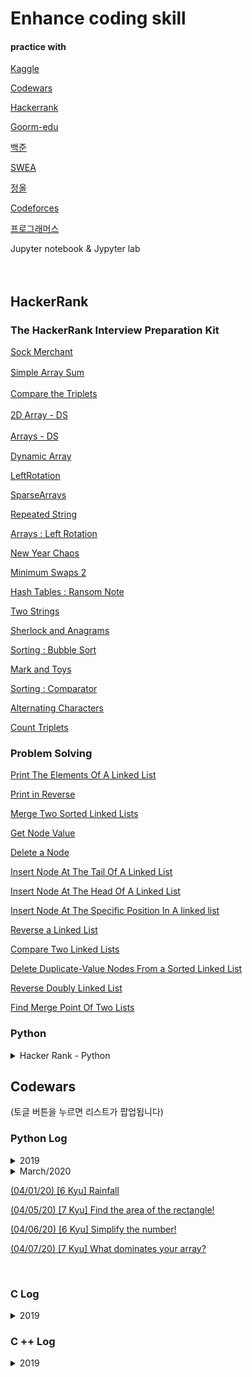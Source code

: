 # Enhance coding skill

#### practice with

[Kaggle](https://www.kaggle.com/)  

[Codewars](https://www.codewars.com/)  

[Hackerrank](https://www.hackerrank.com/)  

[Goorm-edu](https://edu.goorm.io/)  

[백준](https://www.acmicpc.net/)  

[SWEA](https://swexpertacademy.com/main/main.do)  

[정올](http://jungol.co.kr/)  

[Codeforces](https://codeforces.com/)  

[프로그래머스](https://programmers.co.kr/learn/challenges)  

Jupyter notebook & Jypyter lab

　  

## HackerRank

### The HackerRank Interview Preparation Kit

[Sock Merchant](HackerRank/SockMerchant/SockMerchant.md)

[Simple Array Sum](HackerRank/SimpleArray/SimpleArray.md)  　  

[Compare the Triplets](HackerRank/CompareTriplets/CompareTriplets.md)  　  

[2D Array - DS](HackerRank/2DArrayDS/2DArrayDS.md)  　  

[Arrays - DS](HackerRank/ArrayDS/ArrayDS.md)  　  

[Dynamic Array](HackerRank/DynamicArray/DynamicArray.md)

[LeftRotation](HackerRank/LeftRotation/LeftRotation.md)  

[SparseArrays](HackerRank/SparseArrays/SparseArrays.md)  

[Repeated String](HackerRank/RepeatedString/RepeatedString.md)   

[Arrays : Left Rotation](HackerRank/ArraysLeftRotation/ArraysLeftRotation.md)  

[New Year Chaos](HackerRank/NewYearChaos/NewYearChaos.md)  

[Minimum Swaps 2](HackerRank/MinimumSwaps2/MinimumSwaps2.md)  

[Hash Tables : Ransom Note](HackerRank/HashTablesRansomNote/HashTablesRansomNote.md)   

[Two Strings](HackerRank/TwoStrings/TwoStrings.md)  

[Sherlock and Anagrams](HackerRAnk/SherlockAndAnagrams/SherlockAndAnagrams.md)  

[Sorting : Bubble Sort](HackerRank/SortingBubbleSort/SortingBubbleSort.md)  

[Mark and Toys](HackerRank/MarkAndToys/MarkAndToys.md)  

[Sorting : Comparator](HackerRank/SortingComparator/SortingComparator.md)  

[Alternating Characters](HackerRank/AlternatingCharacters/AlternatingCharacters.md)  

[Count Triplets](HackerRank/CountTriplets/CountTriplets.md)  

### Problem Solving

[Print The Elements Of A Linked List](HackerRank/PrintTheElementsOfALinkedList/PrintTheElementsOfALinkedList.md)  

[Print in Reverse](HackerRank/PrintinReverse/PrintinReverse.md)  

[Merge Two Sorted Linked Lists](HackerRank/MergeTwoSortedLinkedLists/MergeTwoSortedLinkedLists.md)  

[Get Node Value](HackerRank/GetNodeValue/GetNodeValue.md)  

[Delete a Node](HackerRank/DeleteNode/DeleteNode.md)  

[Insert Node At The Tail Of A Linked List](HackerRank/InsertNodeAtTheTailOfALinkedList/InsertNodeAtTheTailOfALinkedList.md)  

[Insert Node At The Head Of A Linked List](HackerRank/InsertNodeAtTheHeadOfLinkedList/InsertNodeAtTheHeadOfLinkedList.md)  

[Insert Node At The Specific Position In A linked list](HackerRank/InsertnodeAtSpecificPositionInAlinkedlist/InsertnodeAtSpecificPositionInAlinkedlist.md)  

[Reverse a Linked List](HackerRank/ReverseLinkedList/ReverseLinkedList.md)  

[Compare Two Linked Lists](HackerRank/CompareTwoLinkedLists/CompareTwoLinkedLists.md)  

[Delete Duplicate-Value Nodes From a Sorted Linked List](HackerRank/DeleteDuplicate-ValueNodesFromSortedLinkedList/DeleteDuplicate-ValueNodesFromSortedLinkedList.md)  

[Reverse Doubly Linked List](HackerRank/ReverseDoublyLinkedList/ReverseDoublyLinkedList.md)  

[Find Merge Point Of Two Lists](HackerRank/FindMergePointOfTwoLists/FindMergePointOfTwoLists.md)  

### Python


<details>  
<summary>Hacker Rank - Python</summary>  
<div markdown="1">    

[JumpingOnTheClouds](HackerRank/JumpingOnTheClouds/JumpingOnTheClouds.md)

[Runner-Up](HackerRank/Runner-Up/Runner-Up.md)

[Nested Lists](HackerRank/NestedLists/NestedLists.md)

[Finding the percentage](HackerRank/FindingThePercentage/FindingThePercentage.md)  

[Lists](HackerRank/Lists/Lists.md)

[Tuples](HackerRank/Tuples/Tuples.md)

[Introduction to sets](HackerRank/IntroductionToSets/IntroductionToSets.md)

[sWAP cASE](HackerRank/sWAPcASE/sWAPcASE.md)

[String Split And Join](HackerRank/StringSplitAndJoin/StringSplitAndJoin.md)  

[What'sYour Name](HackerRank/What'sYourName/What'sYourName.md)  

[Mutations](HackerRank/Mutations/Mutations.md)  

[Find a String](HackerRank/FindAString/FindAString.md)  

[String Validators](HackerRank/StringValidators/StringValidators.md)  

[Text Alignment](HackerRank/TextAlignment/TextAlignment.md)  

[TextWrap](HackerRank/TextWrap/TextWrap.md)  

[Designer Door Mat](HackerRank/DesignerDoorMat/DesignerDoorMat.md)  

[String Formatting](HackerRank/StringFormatting/StringFormatting.md)  

[Capitalize](HackerRank/Capitalize/Capitalize.md)  

[Polar Coordinates](HackerRank/PolarCoordinates/PolarCoordinates.md)  

[Alphabet Rangoli](HackerRank/AlphabetRangoli/AlphabetRangoli.md)  

[itertools Product](HackerRank/itertoolsProduct/itertoolsProduct.md)  

[itertools Permutations](HackerRank/itertoolsPermutations/itertoolsPermutations.md)  

[collections Counter](HackerRank/collectionsCounter/collectionsCounter.md)  

[itertools Combinations](HackerRank/itertoolsCombinations/itertoolsCombinations.md)  

[Calendar Module](HackerRank/CalendarModule/CalendarModule.md)  

[Collections Namedtuple](HackerRank/CollectionsNamedtuple/CollectionsNamedtuple.md)  

[Concatenate](HackerRank/Concatenate/Concatenate.md)  

[ModDivmod](HackerRank/ModDivmod/ModDivmod.md)  

[MinAndMax](HackerRank/MinAndMax/MinAndMax.md)  

[Zipped](HackerRank/Zipped/Zipped.md)  

[Input()](HackerRank/Input/Input.md)  

[TheMinionGame](HackerRank/TheMinionGame/TheMinionGame.md)  

[DefaultDict Tutorial](HackerRank/DefaultDictTutorial/DefaultDictTutorial.md)  

[Exceptions](HackerRank/Exceptions/Exceptions.md)  

[Merge the Tools](HackerRank/MergetheTools/MergetheTools.md)  

[Set.union Operation](HackerRank/SetUnionOperation/SetUnionOperation.md)  

[Collections.OrderedDict()](HackerRank/CollectionsOrderedDict/CollectionsOrderedDict.md)  

[Incorrect Regex](HackerRank/IncorrectRegex/IncorrectRegex.md)  

[Symmetric Difference](HackerRank/SymmetricDifference/SymmetricDifference.md)  

[Set.add()](HackerRank/SetAdd/SetAdd.md)  

[Set.discard(),remove() and pop()](HackerRank/SetDiscard/SetDiscard.md)  

[Time Delta](HackerRank/TimeDelta/TimeDelta.md)

[Find Angle MBC](HackerRank/FindAngleMBC/FindAngleMBC.md)  

[TriangleQuest2](HackerRank/TriangleQuest2/TriangleQuest2.md)  

[NoIdea](HackerRank/NoIdea/NoIdea.md)  

[itertools.combinations_with_replacement()](HackerRank/itertoolsCombinations_with_replacement/itertoolsCombinations_with_replacement.md)  

[CollectionsDeque](HackerRank/CollectionsDeque/CollectionsDeque.md)  

[Set.intersection() Operation](HackerRank/SetintersectionOperation/SetintersectionOperation.md)  

[PowerModPower](HackerRank/PowerModPower/PowerModPower.md)  

[Set.difference() Operation](HackerRank/SetDifferenceOperation/SetDifferenceOperation.md)  

[IntegersComeInAllSizes](HackerRank/IntegersComeInAllSizes/IntegersComeInAllSizes.md)  

[The Captain's Room](HackerRank/TheCaptainsRoom/TheCaptainsRoom.md)  

[CheckSubset](HackerRank/CheckSubset/CheckSubset.md)  

[Set .symmetric_difference() Operation](HackerRank/Setsymmetric_differenceOperation/Setsymmetric_differenceOperation.md)  

[SetMutations](HackerRank/SetMutations/SetMutations.md)  

[Piling Up!](HackerRank/PilingUp/PilingUp.md)   

[Python Evaluation](HackerRank/PythonEvaluation/PythonEvaluation.md)  

[Find the Torsional Angle](HackerRank/FindtheTorsionalAngle/FindtheTorsionalAngle.md)  

[Word Order](HackerRank/WordOrder/WordOrder.md)  

[Compress The String](HackerRank/CompressTheString/CompressTheString.md)  

[Company Logo](HackerRank/CompanyLogo/CompanyLogo.md)  

[Iterables and Iterators](HackerRank/IterablesAndIterators/IterablesAndIterators.md)  

[Check Strict Superset](HackerRank/CheckStrictSuperset/CheckStrictSuperset.md)  

[Maximize it!](HackerRank/MaximizeIT/MaximizeIT.md)  

[Triangle Quest](HackerRank/TriangleQuest/TriangleQuest.md)  

[Classes: Dealing with Complex Numbers](HackerRank/ClassesDealingwithComplexNumbers/ClassesDealingwithComplexNumbers.md)  

[Any or All](HackerRank/AnyorAll/AnyorAll.md)  

[ginortS](HackerRank/ginortS/ginortS.md)  

[Detect Floating Point Number](HackerRank/DetectFloatingPointNumber/DetectFloatingPointNumber.md)  

[re.split()](HackerRank/reSplit/reSplit.md)  

[Map and Lambda function](HackerRank/MapandLambdafunction/MapandLambdafunction.md)  

[Hex Color Code](HackerRank/HexColorCode/HexColorCode.md)  

[GroupGroupsGroupdict](HackerRank/GroupGroupsGroupdict/GroupGroupsGroupdict.md)  

[Validating Roman Numerals](HackerRank/ValidatingRomanNumerals/ValidatingRomanNumerals.md)  

[re.findall() & re.finditer()](HackerRank/ReFindallFinditer/ReFindallFinditer.md)  

[Inner And Outer](HackerRank/InnerAndOuter/InnerAndOuter.md)  

[Re.start() & Re.end()](HackerRank/reStartEnd/reStartEnd.md)  

[Validating Phone Numbers](HackerRank/ValidatingPhoneNumbers/ValidatingPhoneNumbers.md)  

[ValidatingandParsingEmailAddresses](HackerRank/ValidatingandParsingEmailAddresses/ValidatingandParsingEmailAddresses.md)  

[Decorators 2 - Name Directory](HackerRank/Decorators2NameDirectory/Decorators2NameDirectory.md)  

[HTML Parser - Part 1](HackerRank/HTMLParserPart1/HTMLParserPart1.md)   

[HTML Parser - Part 2](HackerRank/HTMLParserPart2/HTMLParserPart2.md)    

[Detect HTML Tags, Attributes and Attribute Values](HackerRank/DetectHTMLTagsAttributesandAttributeValues/DetectHTMLTagsAttributesandAttributeValues.md)  

[Validating Email Addresses With a Filter](HackerRank/ValidatingEmailAddressesWithaFilter/ValidatingEmailAddressesWithaFilter.md)  

[Arrays](HackerRank/Arrays/Arrays.md)  

[XML 1 - Find the Score](HackerRank/XML1FindtheScore/XML1FindtheScore.md)  

[XML2 - Find the Maximum Depth](HackerRank/XML2FindtheMaximumDepth/XML2FindtheMaximumDepth.md)  

[Athlete Sort](HackerRank/AthleteSort/AthleteSort.md)  

[Dot and Cross](HackerRank/DotandCross/DotandCross.md)  

[Standardize Mobile Number Using Decorators](HackerRank/StandardizeMobileNumberUsingDecorators/StandardizeMobileNumberUsingDecorators.md)  

[Reduce Function](HackerRank/ReduceFunction/ReduceFunction.md)  

[Regex Substitution](HackerRank/RegexSubstitution/RegexSubstitution.md)  

[Shape and Reshape](HackerRank/ShapeAndReshape/ShapeAndReshape.md)  

[Transpose And Flatten](hackerRank/TransposeAndFlatten/TransposeAndFlatten.md)  

[ZerosAndOnes](HackerRank/ZerosAndOnes/ZerosAndOnes.md)  

[Validating UID](HackerRank/ValidatingUID/ValidatingUID.md)  

[Validating Credit Card Numbers](HackerRank/ValidatingCreditCardNumbers/ValidatingCreditCardNumbers.md)  

[Eye And Identity](HackerRank/EyeAndIdentity/EyeAndIdentity.md)  

[Array Mathematics](HackerRank/ArrayMathematics/ArrayMathematics.md)   

[Floor Ceil And Rint](HackerRank/FloorCeilAndRint/FloorCeilAndRint.md)    

[Sum and Prod](HackerRank/SumandProd/SumandProd.md)   

[Mean Var and Std](HackerRank/MeanVarAndStd/MeanVarAndStd.md)   

[Default Arguments](HackerRank/DefaultArguments/DefaultArguments.md)   

[Words Score](HackerRAnk/WordsScore/WordsScore.md)  

[Validating Postal Codes](HackerRank/ValidatingPostalCodes/ValidatingPostalCodes.md)  

[Matrix Script](HackerRank/MatrixScript/MatrixScript.md)  

</div>  
</details>  


## Codewars

(토글 버튼을 누르면 리스트가 팝업됩니다)  

### Python Log

<details>  
<summary>2019</summary>  
<div markdown="1">  

<details>  
<summary>July/2019</summary>  
<div markdown="1">    
[(07/10/19) [8 kyu] Beginner - Lost Without a Map](./Python/190710/Lost_Without_a_Map.md)

[(07/11/19) [7 kyu] Average Array](./Python/190711/OnedayCoding.md)

[(07/12/19) [7 kyu] Find the stray number](./Python/190712/OnedayCoding.md)

[(07/13/19) [6 kyu] The Spider and the Fly(Jumping Spider)](./Python/190713/OnedayCoding.md)

[(07/13/19) [6 Kyu] Give me a Diamond](./Python/190713/OnedayCoding2.md)

[(07/14/19) [7 kyu] Sum of the first nth term of Series](./Python/190714/OnedayCoding.md)

[(07/15/19) [6 Kyu] Does my number look big in this?](./Python/190715/OnedayCoding.md)

[(07/16/19) [6 Kyu] Validate Credit Card Number](./Python/190716/OnedayCoding.md)

[(07/17/19) [6 Kyu] Create Phone Number](./Python/190717/OnedayCoding.md)

[(07/18/19) [6 Kyu] Shortest steps to a number](./Python/190718/OnedayCoding.md)

[(07/19/19) [6 kyu] Is a number prime?](./Python/190719/OnedayCoding.md)

[(07/20/19) [5 kyu] Double Cola](./Python/190720/OnedayCoding.md)

[(07/21/19) [6 Kyu] Simple Simple Simple String Expansion](./Python/190721/OnedayCoding.md)

[(07/22/19) [6 kyu] Dubstep](./Python/190722/OnedayCoding.md)

[(07/23/19) [6 kyu] The Walker](./Python/190723/OnedayCoding.md)

[(07/24/19) [6 Kyu] Find the odd int](./Python/190724/OnedayCoding.md)

[(07/25/19) [6 Kyu] Decode the Morse code](./Python/190725/OnedayCoding.md)

[(07/26/19) [6 Kyu] Separate The Wheat From The Chaff](./Python/190726/OnedayCoding.md)

[(07/27/19) [6 Kyu] Reverse every other word in the string](./Python/190727/OnedayCoding.md)

[(07/28/19) [6 kyu] Rank Vector](./Python/190728/OnedayCoding.md)

[(07/29/19) [6 Kyu] Fantabulous Birthday](./Python/190729/OnedayCoding.md)

[(07/30/19) [6 Kyu] Multiples of 3 or 5](./Python/190730/OnedayCoding.md)

[(07/31/19) [6 Kyu] Find The ParityOutlier](./Python/190731/OnedayCoding.md)
</div>  
</details>  

<details>  
<summary>August/2019</summary>  
<div markdown="1">  

[(08/01/19) [6 Kyu] Sum of Digits / Digital Root](./Python/190801/OnedayCoding.md)

[(08/02/19) [5 Kyu] Moving Zeros To The End / Digital Root](./Python/190802/OnedayCoding.md)  

[(08/03/19) [6 Kyu] Easy Diagonal](./Python/190803/OnedayCoding.md)  

[(08/04/19) [5 Kyu] Last digit of a large number](./Python/190804/OnedayCoding.md)  

[(08/05/19) [6 Kyu] Mexican Wave](./Python/190805/OnedayCoding.md)  

[(08/06/19) [6 Kyu] Equal Sides Of An Array](./Python/190806/OnedayCoding.md)  

[(08/07/19) [5 Kyu] Directions Reduction](./Python/190807/OnedayCoding.md)

[(08/08/19) [5 Kyu] Greed is Good](./Python/190808/OnedayCoding.md)

[(08/09/19) [6 Kyu] Tribonacci Sequence](./Python/190809/OnedayCoding.md)

[(08/10/19) [5 Kyu] Calculating with Functions](./Python/190810/OnedayCoding.md)

[(08/11/19) [6 Kyu] Playing with digits](./Python/190811/OnedayCoding.md)

[(08/12/19) [6 Kyu] Stop gninnipS My sdroW!](./Python/190812/OnedayCoding.md)

[(08/13/19) [6 Kyu] Counting Duplicates](./Python/190813/OnedayCoding.md)

[(08/14/19) [6 Kyu] Your order, please](./Python/190814/OnedayCoding.md)

[(08/15/19) [6 Kyu] Count the smiley faces!](./Python/190815/OnedayCoding.md)

[(08/16/19) [5 Kyu] Sum of Pairs](./Python/190816/OnedayCoding.md)

[(08/17/19) [6 Kyu] Duplicate Encoder](./Python/190817/OnedayCoding.md)

[(08/18/19) [6 Kyu] Take a Ten Minute Walk](./Python/190818/OnedayCoding.md)

[(08/19/19) [6 Kyu] String transformer](./Python/190819/OnedayCoding.md)

[(08/20/19) [5 Kyu] Weight for weight](./Python/190820/OnedayCoding.md)

[(08/21/19) [5 Kyu] Valid Parentheses](./Python/190821/OnedayCoding.md)

[(08/22/19) [4 Kyu] Next bigger number with the same digits](./Python/190822/OnedayCoding.md)

[(08/23/19) [4 Kyu] parseInt() reloaded](./Python/190823/OnedayCoding.md)

[(08/24/19) [5 Kyu] Maximum subarray sum](./Python/190824/OnedayCoding.md)

[(08/25/19) [6 Kyu] What's in a name?](./Python/190825/OnedayCoding.md)

[(08/26/19) [4 Kyu] Snail](./Python/190826/OnedayCoding.md)

[(08/27/19) [5 Kyu] Simple Pig Latin](./Python/190827/OnedayCoding.md)

[(08/28/19) [5 Kyu] Product of consecutive Fib numbers](./Python/190828/OnedayCoding.md)

[(08/29/19) [6 Kyu] IQ Test](./Python/190829/OnedayCoding.md)

[(08/30/19) [6 Kyu] Who likes it?](./Python/190830/OnedayCoding.md)

[(08/31/19) [6 Kyu] Bit Counting](./Python/190831/OnedayCoding.md)

</div>  
</details>  

<details>  
<summary>September/2019</summary>  
<div markdown="1">  

[(09/22/19) [6 Kyu] Tank Truck](./Python/190922/OnedayCoding.md)  

[(09/24/19) [6 Kyu] Replace With Alphabet Position](./Python/190924/OnedayCoding.md)  

[(09/30/19) [5 Kyu] The Road-Kill Detective](./Python/190930/OnedayCoding.md)  

</div>  
</details>  

<details>  
<summary>October/2019</summary>  
<div markdown="1">  

[(10/02/19) [6 Kyu] IntroToArt](./Python/191002/OnedayCoding.md)  

[(10/10/19) [6 Kyu] Pyramid Array](./Python/191010/OnedayCoding.md)  

[(10/11/19) [6 Kyu] Count letters in string](./Python/191011/OnedayCoding.md)  

[(10/12/19) [6 Kyu] Binaries](./Python/191012/OnedayCoding.md)  

[(10/13/19) [7 Kyu] V A P O R C O D E](./Python/191013/OnedayCoding.md)  

[(10/14/19) [7 Kyu] Sort the Gift Code](./Python/191014/OnedayCoding.md)  

[(10/15/19) [7 Kyu] Basic Math (Add or Subtract)](./Python/191015/OnedayCoding.md)  

[(10/20/19) [7 Kyu] Bingo ( Or Not )](./Python/191020/OnedayCoding.md)  

[(10/22/19) [6 Kyu] Reversing a Process](./Python/191022/OnedayCoding.md)  

[(10/23/19) [7 Kyu] Simple Fun #152: Invite More Women?](./Python/191023/OnedayCoding.md)  

</div>  
</details>  

<details>  
<summary>December/2019</summary>  
<div markdown="1">  

[(12/13/19) [7 Kyu] Breaking chocolate problem](./Python/191213/OnedayCoding.md)  

[(12/14/19) [6 Kyu] Vasya - Clerk](./Python/191214/OnedayCoding.md)  

[(12/15/19) [7 Kyu] Numbers to Letters](./Python/191215/OnedayCoding.md)  

[(12/16/19) [6 Kyu] Schrödinger's Boolean](./Python/191216/OnedayCoding.md)  

[(12/17/19) [7 Kyu] Squad number generator](./Python/191217/OnedayCoding.md)  

[(12/25/19) [7 Kyu] Maximum Multiple](./Python/191225/OnedayCoding.md)  

</div>  
</details>  

</div>  
</details>  

<details>  
<summary>March/2020</summary>  
<div markdown="1">  

[(03/26/20) [7 Kyu] Alternate capitalization](./Python/200326/OnedayCoding.md)  

[(03/27/20) [6 Kyu] More Zeros than Ones](./Python/200327/OnedayCoding.md)  

[(03/28/20) [6 Kyu] Are they the "same"?](./Python/200328/OnedayCoding.md)  

[(03/29/20) [7 Kyu] Geometry Basics: Dot Product in 3D](./Python/200329/OnedayCoding.md)  

[(03/30/20) [6 Kyu] Difference of 2](./Python/200330/OnedayCoding.md)  

[(03/31/20) [6 Kyu] PI approximation](./Python/200331/OnedayCoding.md)  

</div>  
</details>  

[(04/01/20) [6 Kyu] Rainfall](./Python/200401/OnedayCoding.md)  

[(04/05/20) [7 Kyu] Find the area of the rectangle!](./Python/200405/OnedayCoding.md)  

[(04/06/20) [6 Kyu] Simplify the number!](./Python/200406/OnedayCoding.md)  

[(04/07/20) [7 Kyu] What dominates your array?](./Python/200407/OnedayCoding.md)  



​    

### C Log  

<details>  
<summary>2019</summary>  
<div markdown="1">  

<details>  
<summary>September/2019</summary>  
<div markdown="1">  

[(09/06/19) [8 Kyu] A Needle in the Haystack](./C/190906/OnedayCoding.md)  

[(09/06/19) [8 Kyu] Even or Odd](./C/190906-2/OnedayCoding.md)  

[(09/07/19) [8 Kyu] Simple Fun #1: Seats in Theater](./C/190907/OnedayCoding.md)  

[(09/08/19) [7 Kyu] Growth of a Population](./C/190908/OnedayCoding.md)  

[(09/09/19) [8 Kyu] String repeat](./C/190909/OnedayCoding.md)  

[(09/10/19) [8 Kyu] Difference of Volumes of Cuboids](./C/190910/OnedayCoding.md)  

[(09/11/19) [7 Kyu] Sum of odd numbers](./C/190911/OnedayCoding.md)  

[(09/12/19) [7 Kyu] Speed Control](./C/190912/OnedayCoding.md)  

[(09/13/19) [7 Kyu] Vowel Count](./C/190913/OnedayCoding.md)  

[(09/14/19) [7 Kyu] Shortest Word](./C/190914/OnedayCoding.md)  

[(09/15/19) [7 Kyu] Exes and Ohs](./C/190915/OnedayCoding.md)  

[(09/16/19) [7 Kyu] Folding your way to the moon](./C/190916/OnedayCoding.md)

[(09/17/19) [8 Kyu] Incorrect division method](./C/190917/OnedayCoding.md)

[(09/18/19) [7 Kyu] Complementary DNA](./C/190918/OnedayCoding.md)

[(09/19/19) [8 Kyu] Expressions Matter](./C/190919/OnedayCoding.md)   

[(09/20/19) [7 Kyu] Alphabetical Addition](./C/190920/OnedayCoding.md)   

[(09/21/19) [7 Kyu] Odder Than the Rest](./C/190921/OnedayCoding.md)   

[(09/23/19) [8 Kyu] Count the Monkeys!](./C/190923/OnedayCoding.md)   

[(09/25/19) [8 Kyu] L1: Set Alarm](./C/190925/OnedayCoding.md)   

[(09/26/19) [7 Kyu] Spacify](./C/190926/OnedayCoding.md)   

[(09/27/19) [6 Kyu] Find the missing term in an Arithmetic Progression](./C/190927/OnedayCoding.md)   

[(09/28/19) [7 Kyu] You're a square!](./C/190928/OnedayCoding.md)   

[(09/29/19) [7 Kyu] Disemvowel Trolls](./C/190929/OnedayCoding.md)  

</div>  
</details>  

<details>  
<summary>October/2019</summary>  
<div markdown="1">  

[(10/01/19) [7 Kyu] Isograms](./C/191001/OnedayCoding.md)  

[(10/02/19) [8 Kyu] Third Angle of a Triangle](./C/191002/OnedayCoding.md)  

[(10/03/19) [7 Kyu] TV Remote](./C/191003/OnedayCoding.md)  

[(10/04/19) [7 Kyu] Stacked Balls - 3D (triangle base)](./C/191004/OnedayCoding.md)  

[(10/05/19) [7 Kyu] STRONGN Strong Number (Special Numbers Series #2)](./C/191005/OnedayCoding.md)  

[(10/06/19) [6 Kyu] Photocopy decay](./C/191006/OnedayCoding.md)  

[(10/21/19) [7 Kyu] Powers of 3](./C/191021/OnedayCoding.md)  

[(10/24/19) [6 Kyu] Mexican Wave](./C/191024/OnedayCoding.md)  

[(10/25/19) [8 Kyu] Keep Hydrated!](./C/191025/OnedayCoding.md)  

[(10/26/19) [8 Kyu] Remove First and Last Character](./C/191026/OnedayCoding.md)  

[(10/27/19) [7 Kyu] Complementary DNA](./C/191027/OnedayCoding.md)  

[(10/28/19) [7 Kyu] Beginner Series #3 Sum of Numbers](./C/191028/OnedayCoding.md)  

[(10/29/19) [6 Kyu] Bit Counting](./C/191029/OnedayCoding.md)  

[(10/30/19) [7 Kyu] Two to One](./C/191030/OnedayCoding.md)  

[(10/31/19) [7 Kyu] Factorial](./C/191031/OnedayCoding.md)  

</div>  
</details>  

<details>  
<summary>November/2019</summary>  
<div markdown="1">  

[(11/01/19) [8 Kyu] Find the Integral](./C/191101/OnedayCoding.md)  

[(11/03/19) [6 Kyu] Generic numeric template formatter](./C/191103/OnedayCoding.md)  

[(11/06/19) [7 Kyu] Find the longest gap!](./C/191106/OnedayCoding.md)  

[(11/07/19) [7 Kyu] Consecutive Ducks](./C/191107/OnedayCoding.md)  

[(11/09/19) [7 Kyu] Simple Fun #74: Growing Plant](./C/191109/OnedayCoding.md)  

[(11/13/19) [6 Kyu] Who has the most money?](./C/191113/OnedayCoding.md)  

[(11/30/19) [7 Kyu] Thinking & Testing: A and B?](./C/191130/OnedayCoding.md)  

</div>  
</details>  

<details>  
<summary>December/2019</summary>  
<div markdown="1">  

[(12/01/19) [6 Kyu] The Deaf Rats of Hamelin](./C/191201/OnedayCoding.md)  

[(12/02/19) [6 Kyu] Errors : histogram](./C/191202/OnedayCoding.md)  

[(12/03/19) [6 Kyu] Vowels Back](./C/191203/OnedayCoding.md)  

[(12/04/19) [6 Kyu] Positions Average](./C/191204/OnedayCoding.md)  

</div>  
</details>  

</div>  
</details>  

### C ++ Log  

<details>  
<summary>2019</summary>  
<div markdown="1">  

<details>  
<summary>September/2019</summary>  
<div markdown="1">  

[(09/01/19) [8 Kyu] Multiply](./C++/190901/OnedayCoding.md)

[(09/02/19) [8 Kyu] Grasshopper - Messi goals function](./C++/190902/OnedayCoding.md)

[(09/03/19) [7 Kyu] Printer Errors](./C++/190903/OnedayCoding.md)

[(09/04/19) [7 Kyu] Sum of Cubes](./C++/190904/OnedayCoding.md)

[(09/05/19) [7 Kyu] Mumbling](./C++/190905/OnedayCoding.md)

</div>  
</details>  

</div>  
</details>  
